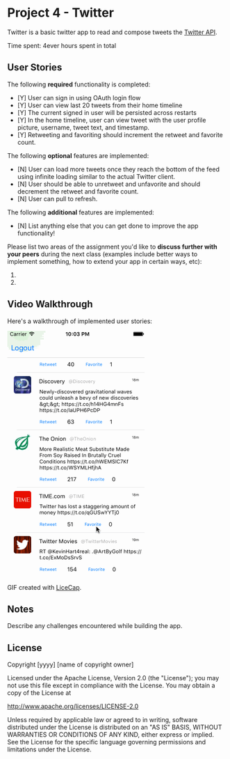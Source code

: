 # Project 4 - Twitter

Twitter is a basic twitter app to read and compose tweets the [Twitter API](https://apps.twitter.com/).

Time spent: 4ever hours spent in total

## User Stories

The following **required** functionality is completed:

- [Y] User can sign in using OAuth login flow
- [Y] User can view last 20 tweets from their home timeline
- [Y] The current signed in user will be persisted across restarts
- [Y] In the home timeline, user can view tweet with the user profile picture, username, tweet text, and timestamp.
- [Y] Retweeting and favoriting should increment the retweet and favorite count.

The following **optional** features are implemented:

- [N] User can load more tweets once they reach the bottom of the feed using infinite loading similar to the actual Twitter client.
- [N] User should be able to unretweet and unfavorite and should decrement the retweet and favorite count.
- [N] User can pull to refresh.

The following **additional** features are implemented:

- [N] List anything else that you can get done to improve the app functionality!

Please list two areas of the assignment you'd like to **discuss further with your peers** during the next class (examples include better ways to implement something, how to extend your app in certain ways, etc):

1. 
2. 

## Video Walkthrough 

Here's a walkthrough of implemented user stories:

<img src='https://github.com/Ghayrulla/Twitter/blob/master/Twitter_gif.gif?raw=true' title='Video Walkthrough' width='' alt='Video Walkthrough' />

GIF created with [LiceCap](http://www.cockos.com/licecap/).

## Notes

Describe any challenges encountered while building the app.

## License

Copyright [yyyy] [name of copyright owner]

Licensed under the Apache License, Version 2.0 (the "License");
you may not use this file except in compliance with the License.
You may obtain a copy of the License at

http://www.apache.org/licenses/LICENSE-2.0

Unless required by applicable law or agreed to in writing, software
distributed under the License is distributed on an "AS IS" BASIS,
WITHOUT WARRANTIES OR CONDITIONS OF ANY KIND, either express or implied.
See the License for the specific language governing permissions and
limitations under the License.